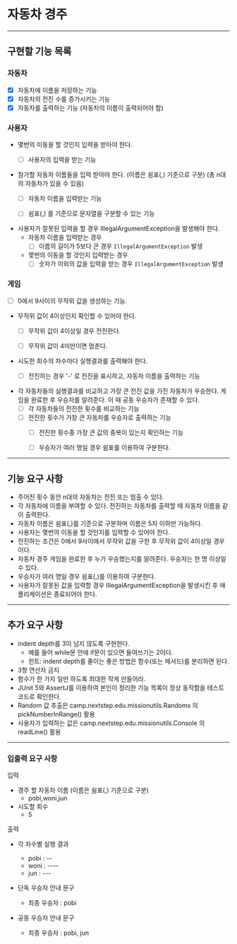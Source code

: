 # 자동차 경주

---

## 구현할 기능 목록
### 자동차
  - [X] 자동차에 이름을 저장하는 기능
  - [X] 자동차의 전진 수를 증가시키는 기능
  - [X] 자동차를 출력하는 기능 (자동차의 이름이 출력되어야 함)

### 사용자
* 몇번의 이동을 할 것인지 입력을 받아야 한다.
  - [ ] 사용자의 입력을 받는 기능
  

* 참가할 자동차 이름들을 입력 받아야 한다. (이름은 쉼표(,) 기준으로 구분) (총 n대의 자동차가 있을 수 있음)
  - [ ] 자동차 이름을 입력받는 기능 
  - [ ] 쉼표(,) 를 기준으로 문자열을 구분할 수 있는 기능

  
* 사용자가 잘못된 입력을 할 경우 IllegalArgumentException을 발생해야 한다.
  * 자동차 이름을 입력받는 경우
    - [ ] 이름의 길이가 5보다 큰 경우 `IllegalArgumentException` 발생 
  * 몇번의 이동을 할 것인지 입력받는 경우
    - [ ] 숫자가 이외의 값을 입력을 받는 경우 `IllegalArgumentException` 발생

### 게임
- [ ] 0에서 9사이의 무작위 값을 생성하는 기능.

* 무작위 값이 4이상인지 확인할 수 있어야 한다.
  - [ ] 무작위 값이 4이상일 경우 전진한다.
  - [ ] 무작위 값이 4미만이면 멈춘다.
  

* 시도한 회수의 차수마다 실행결과를 출력해야 한다.
  - [ ] 전진하는 경우 '-' 로 전진을 표시하고, 자동차 이름을 출력하는 기능



* 각 자동차들의 실행결과를 비교하고 가장 큰 전진 값을 가진 자동차가 우승한다. 게임을 완료한 후 우승자를 알려준다. 이 때 공동 우승자가 존재할 수 있다.
  - [ ] 각 자동차들의 전진한 횟수를 비교하는 기능
  - [ ] 전진한 횟수가 가장 큰 자동차를 우승자로 출력하는 기능
    - [ ] 전진한 횟수중 가장 큰 값의 중복이 있는지 확인하는 기능
    - [ ] 우승자가 여러 명일 경우 쉼표를 이용하여 구분한다.
     
    


---

## 기능 요구 사항
* 주어진 횟수 동안 n대의 자동차는 전진 또는 멈출 수 있다. <br>
* 각 자동차에 이름을 부여할 수 있다. 전진하는 자동차를 출력할 때 자동차 이름을 같이 출력한다. <br>
* 자동차 이름은 쉼표(,)를 기준으로 구분하며 이름은 5자 이하만 가능하다. <br>
* 사용자는 몇번의 이동을 할 것인지를 입력할 수 있어야 한다. <br>
* 전진하는 조건은 0에서 9사이에서 무작위 값을 구한 후 무작위 값이 4이상일 경우이다. <br>
* 자동차 경주 게임을 완료한 후 누가 우승했는지를 알려준다. 우승자는 한 명 이상일 수 있다. <br>
* 우승자가 여러 명일 경우 쉼표(,)를 이용하여 구분한다.<br>
* 사용자가 잘못된 값을 입력할 경우 IllegalArgumentException을 발생시킨 후 애플리케이션은 종료되어야 한다.
---

## 추가 요구 사항
* indent depth를 3이 넘지 않도록 구현한다. 
  * 예를 들어 while문 안에 if문이 있으면 들여쓰기는 2이다.
  * 힌트: indent depth를 줄이는 좋은 방법은 함수(또는 메서드)를 분리하면 된다.
* 3항 연산자 금지
* 함수가 한 가지 일만 하도록 최대한 작게 만들어라.
* JUnit 5와 AssertJ를 이용하여 본인이 정리한 기능 목록이 정상 동작함을 테스트 코드로 확인한다.
* Random 값 추출은 camp.nextstep.edu.missionutils.Randoms 의 pickNumberInRange() 활용
* 사용자가 입력하는 값은 camp.nextstep.edu.missionutils.Console 의 readLine() 활용
---

### 입출력 요구 사항

입력 <br>

* 경주 할 자동차 이름 (이름은 쉼표(,) 기준으로 구분)
  * pobi,woni,jun
* 시도할 회수
  * 5

출력<br>
* 각 차수별 실행 결과
  * pobi : --
  * woni : ----
  * jun : ---

* 단독 우승자 안내 문구
  * 최종 우승자 : pobi
    
* 공동 우승자 안내 문구
  * 최종 우승자 : pobi, jun


